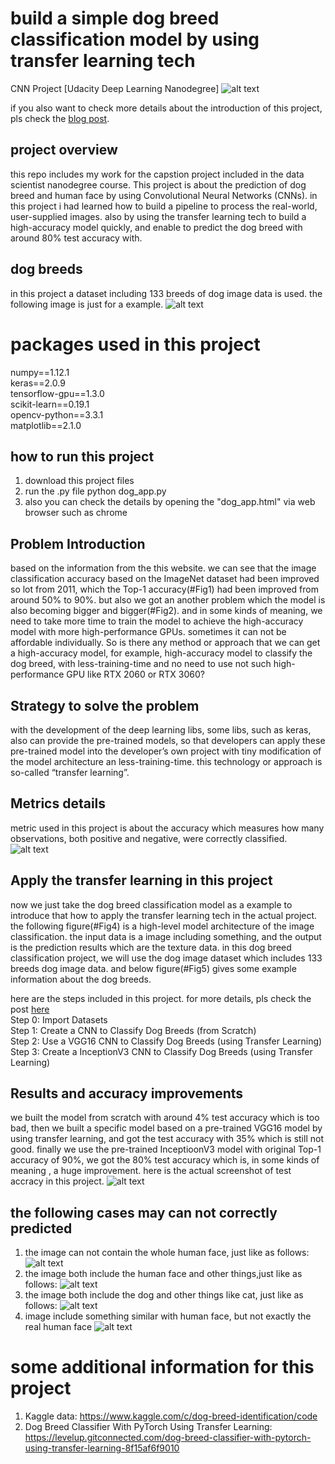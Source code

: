 # build a simple dog breed classification model by using transfer learning tech
CNN Project [Udacity Deep Learning Nanodegree]
![alt text](/images/Head_image.jpeg "mess-labels")

if you also want to check more details about the introduction of this project, pls check the [blog post](https://medium.com/@jobhunthanz/build-a-simple-dog-breed-classification-model-by-using-transfer-learning-tech-fb600328f02c).


## project overview
this repo includes my work for the capstion project included in the data scientist nanodegree course. This project is about the prediction of dog breed and human face by using Convolutional Neural Networks (CNNs). in this project i had learned how to build a pipeline to process the real-world, user-supplied images. also by using the transfer learning tech to build a high-accuracy model quickly, and enable to predict the dog breed with around 80% test accuracy with.

## dog breeds 
in this project a dataset including 133 breeds of dog image data is used. the following image is just for a example.
![alt text](/images/dog_breeds_examples.png "mess-labels")

# packages used in this project
numpy==1.12.1  \
keras==2.0.9 \
tensorflow-gpu==1.3.0 \
scikit-learn==0.19.1 \
opencv-python==3.3.1 \
matplotlib==2.1.0 

## how to run this project
1) download this project files
2) run the .py file
  python dog_app.py
3) also you can check the details by opening the "dog_app.html" via web browser such as chrome


## Problem Introduction
based on the information from the this website. we can see that the image classification accuracy based on the ImageNet dataset had been improved so lot from 2011, which the Top-1 accuracy(#Fig1) had been improved from around 50% to 90%. but also we got an another problem which the model is also becoming bigger and bigger(#Fig2). and in some kinds of meaning, we need to take more time to train the model to achieve the high-accuracy model with more high-performance GPUs. sometimes it can not be affordable individually. So is there any method or approach that we can get a high-accuracy model, for example, high-accuracy model to classify the dog breed, with less-training-time and no need to use not such high-performance GPU like RTX 2060 or RTX 3060?

## Strategy to solve the problem
with the development of the deep learning libs, some libs, such as keras, also can provide the pre-trained models, so that developers can apply these pre-trained model into the developer’s own project with tiny modification of the model architecture an less-training-time. this technology or approach is so-called “transfer learning”.

## Metrics details
metric used in this project is about the accuracy which measures how many observations, both positive and negative, were correctly classified. 
![alt text](/images/accuracy.png "mess-labels")

## Apply the transfer learning in this project
now we just take the dog breed classification model as a example to introduce that how to apply the transfer learning tech in the actual project.
the following figure(#Fig4) is a high-level model architecture of the image classification. the input data is a image including something, and the output is the prediction results which are the texture data.
in this dog breed classification project, we will use the dog image dataset which includes 133 breeds dog image data. and below figure(#Fig5) gives some example information about the dog breeds.

here are the steps included in this project. for more details, pls check the post [here](https://medium.com/@jobhunthanz/build-a-simple-dog-breed-classification-model-by-using-transfer-learning-tech-fb600328f02c)  \
Step 0: Import Datasets   \
Step 1: Create a CNN to Classify Dog Breeds (from Scratch)  \
Step 2: Use a VGG16 CNN to Classify Dog Breeds (using Transfer Learning)  \
Step 3: Create a InceptionV3 CNN to Classify Dog Breeds (using Transfer Learning)  


## Results and accuracy improvements
we built the model from scratch with around 4% test accuracy which is too bad, then we built a specific model based on a pre-trained VGG16 model by using transfer learning, and got the test accuracy with 35% which is still not good. finally we use the pre-trained InceptioonV3 model with original Top-1 accuracy of 90%, we got the 80% test accuracy which is, in some kinds of meaning , a huge improvement. here is the actual screenshot of test accracy in this project.
 ![alt text](/images/final_test_accuracy.png) 

## the following cases may can not correctly predicted
  1) the image can not contain the whole human face, just like as follows:
   ![alt text](/test_images/human_1.jpg "mess-labels")
  2) the image both include the human face and other things,just like as follows:
   ![alt text](/test_images/dog_human_1.jpeg "mess-labels")
  3) the image both include the dog and other things like cat, just like as follows:
  ![alt text](/test_images/cat_dog_1.jpeg "mess-labels")
  4) image include something similar with human face, but not exactly the real human face
  ![alt text](/test_images/human_2.png "mess-labels")

# some additional information for this project
1) Kaggle data: https://www.kaggle.com/c/dog-breed-identification/code
2) Dog Breed Classifier With PyTorch Using Transfer Learning: 
	https://levelup.gitconnected.com/dog-breed-classifier-with-pytorch-using-transfer-learning-8f15af6f9010
